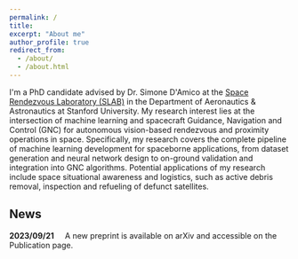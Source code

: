 ```yaml
---
permalink: /
title:
excerpt: "About me"
author_profile: true
redirect_from:
  - /about/
  - /about.html
---
```


I'm a PhD candidate advised by Dr. Simone D'Amico at the [Space Rendezvous Laboratory (SLAB)](https://slab.stanford.edu) in the Department of Aeronautics & Astronautics at Stanford University. My research interest lies at the intersection of machine learning and spacecraft Guidance, Navigation and Control (GNC) for autonomous vision-based rendezvous and proximity operations in space. Specifically, my research covers the complete pipeline of machine learning development for spaceborne applications, from dataset generation and neural network design to on-ground validation and integration into GNC algorithms. Potential applications of my research include space situational awareness and logistics, such as active debris removal, inspection and refueling of defunct satellites.

## News

**2023/09/21** $~~~$ A new preprint is available on arXiv and accessible on the Publication page.
